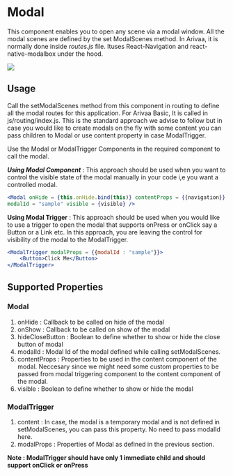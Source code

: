 # Modal

This component enables you to open any scene via a modal window. All the modal scenes are defined by the set ModalScenes method. In Arivaa, it is normally done inside _routes.js_ file. Ituses React-Navigation and react-native-modalbox under the hood.

![](../.gitbook/assets/ezgif.com-gif-maker.gif)

## Usage

Call the setModalScenes method from this component in routing to define all the modal routes for this application. For Arivaa Basic, It is called in js/routing/index.js. This is the standard approach we advise to follow but in case you would like to create modals on the fly with some content you can pass children to Modal or use content property in case ModalTrigger.

Use the Modal or ModalTrigger Components in the required component to call the modal.

_**Using Modal Component**_ : This approach should be used when you want to control the visible state of the modal manually in your code i,e you want a controlled modal.

```jsx
<Modal onHide = {this.onHide.bind(this)} contentProps = {{navigation}} 
modalId = "sample" visible = {visible} />
```

**Using Modal Trigger** : This approach should be used when you would like to use a trigger to open the modal that supports onPress or onClick say a Button or a Link etc. In this approach, you are leaving the control for visibility of the modal to the ModalTrigger.

```jsx
<ModalTrigger modalProps = {{modalId : "sample"}}>
    <Button>Click Me</Button>
</ModalTrigger>
```

## Supported Properties

### Modal

1. onHide : Callback to be called on hide of the modal
2. onShow : Callback to be called on show of the modal
3. hideCloseButton : Boolean to define whether to show or hide the close button of modal
4. modalId : Modal Id of the modal defined while calling setModalScenes.
5. contentProps : Properties to be used in the content component of the modal. Neccesary since we might need some custom properties to be passed from modal triggering component to the content component of the modal.
6. visible : Boolean to define whether to show or hide the modal

### ModalTrigger

1. content : In case, the modal is a temporary modal and is not defined in setModalScenes, you can pass this property. No need to pass modalId here.
2. modalProps : Properties of Modal as defined in the previous section.

**Note : ModalTrigger should have only 1 immediate child and should support onClick or onPress**

